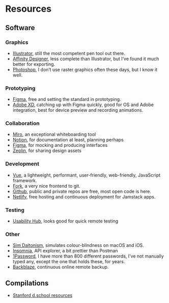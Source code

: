 # Resources

## Software

### Graphics

- [Illustrator](https://www.adobe.com/uk/products/illustrator.html), still the most competent pen tool out there.
- [Affinity Designer](https://affinity.serif.com/en-gb/designer/), less complete than Illustrator, but I’ve found it much better for exporting.
- [Photoshop](https://www.adobe.com/uk/products/photoshop.html), I don’t use raster graphics often these days, but I know it well.

### Prototyping

- [Figma](https://www.figma.com/), free and setting the standard in prototyping.
- [Adobe XD](https://www.adobe.com/uk/products/xd.html), catching up with Figma quickly, good for OS and Adobe integration, best for device preview and recording animations.


### Collaboration

- [Miro](https://miro.com), an exceptional whiteboarding tool
- [Notion](https://www.notion.so/), for documentation at least, planning perhaps
- [Figma](https://www.figma.com/), for mocking and producing interfaces
- [Zeplin](https://zeplin.io/), for sharing design assets

### Development

- [Vue](https://vuejs.org/), a lightweight, performant, user-friendly, web-friendly, JavaScript framework.
- [Fork](https://git-fork.com/), a very nice frontend to git.
- [Github](https://github.com/), public and private repos are free, most open code is here.
- [Netlify](https://www.netlify.com/), free hosting and continuous deployment for Jamstack apps.

### Testing

- [Usability Hub](https://usabilityhub.com/), looks good for quick remote testing

### Other

- [Sim Daltonism](https://michelf.ca/projects/sim-daltonism/), simulates colour-blindness on macOS and iOS.
- [Insomnia](https://insomnia.rest/), API explorer, a bit prettier than Postman
- [1Password](https://1password.com/), I have more than 800 different passwords, I’ve not manually typed any, except the one that holds these, for years.
- [Backblaze](https://secure.backblaze.com/r/00gru6), continuous online remote backup.

## Compilations

- [Stanford d.school resources](https://dschool.stanford.edu/resources-collections/browse-all-resources)
